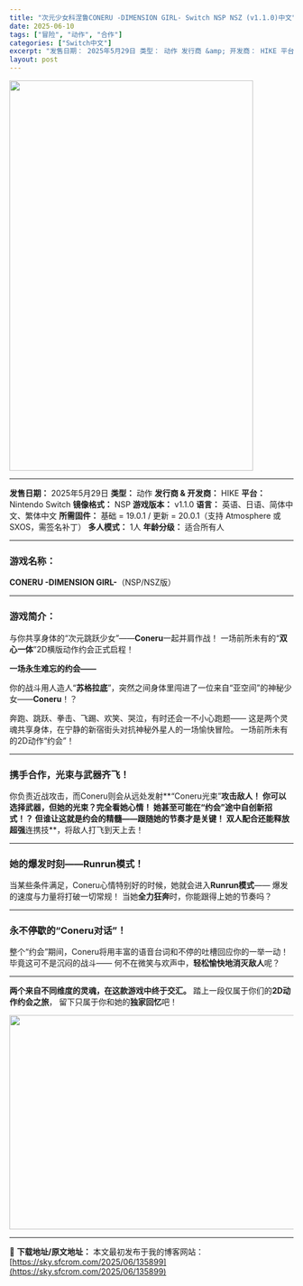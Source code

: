 ```yaml
---
title: "次元少女科涅鲁CONERU -DIMENSION GIRL- Switch NSP NSZ (v1.1.0)中文"
date: 2025-06-10
tags: ["冒险", "动作", "合作"]
categories: ["Switch中文"]
excerpt: "发售日期： 2025年5月29日 类型： 动作 发行商 &amp; 开发商： HIKE 平台： Nintendo Switch 镜像格式： NSP 游戏版本： v1.1.0 语言： 英语、日语、简体中文、繁体中文 所需固件： 基础 = 19.0.1 / 更新 = 20.0.1（支持 Atmosphe&hellip;"
layout: post
---
```


<img class="aligncenter size-full wp-image-135901" src="https://sky.sfcrom.com/wp-content/uploads/2025/06/2025061004333980.webp" alt="" width="432" height="692" />

<hr />

<strong>发售日期：</strong> 2025年5月29日
<strong>类型：</strong> 动作
<strong>发行商 &amp; 开发商：</strong> HIKE
<strong>平台：</strong> Nintendo Switch
<strong>镜像格式：</strong> NSP
<strong>游戏版本：</strong> v1.1.0
<strong>语言：</strong> 英语、日语、简体中文、繁体中文
<strong>所需固件：</strong> 基础 = 19.0.1 / 更新 = 20.0.1（支持 Atmosphere 或 SXOS，需签名补丁）
<strong>多人模式：</strong> 1人
<strong>年龄分级：</strong> 适合所有人

<hr />

<h3>游戏名称：</h3>
<strong>CONERU -DIMENSION GIRL-</strong>（NSP/NSZ版）

<hr />

<h3>游戏简介：</h3>
与你共享身体的“次元跳跃少女”——<strong>Coneru</strong>一起并肩作战！
一场前所未有的“<strong>双心一体</strong>”2D横版动作约会正式启程！

<strong>一场永生难忘的约会——</strong>

你的战斗用人造人“<strong>苏格拉底</strong>”，突然之间身体里闯进了一位来自“亚空间”的神秘少女——<strong>Coneru</strong>！？

奔跑、跳跃、拳击、飞踢、欢笑、哭泣，有时还会一不小心跑题——
这是两个灵魂共享身体，在宁静的新宿街头对抗神秘外星人的一场愉快冒险。
一场前所未有的2D动作“约会”！

<hr />

<h3>携手合作，光束与武器齐飞！</h3>
你负责近战攻击，而Coneru则会从远处发射**“Coneru光束”<strong>攻击敌人！
你可以选择武器，但她的光束？完全看她心情！
她甚至可能在“约会”途中自创新招式！？
但谁让这就是约会的精髓——跟随她的节奏才是关键！
双人配合还能释放超强</strong>连携技**，将敌人打飞到天上去！

<hr />

<h3>她的爆发时刻——<strong>Runrun模式</strong>！</h3>
当某些条件满足，Coneru心情特别好的时候，她就会进入<strong>Runrun模式</strong>——
爆发的速度与力量将打破一切常规！
当她<strong>全力狂奔</strong>时，你能跟得上她的节奏吗？

<hr />

<h3>永不停歇的“Coneru对话”！</h3>
整个“约会”期间，Coneru将用丰富的语音台词和不停的吐槽回应你的一举一动！
毕竟这可不是沉闷的战斗——
何不在微笑与欢声中，<strong>轻松愉快地消灭敌人</strong>呢？

<hr />

<strong>两个来自不同维度的灵魂，在这款游戏中终于交汇。</strong>
踏上一段仅属于你们的<strong>2D动作约会之旅</strong>，
留下只属于你和她的<strong>独家回忆</strong>吧！

<img class="aligncenter size-full wp-image-135900" src="https://sky.sfcrom.com/wp-content/uploads/2025/06/2025061004333940.webp" alt="" width="676" height="380" />

---
📖 **下载地址/原文地址：** 本文最初发布于我的博客网站：[https://sky.sfcrom.com/2025/06/135899](https://sky.sfcrom.com/2025/06/135899)
